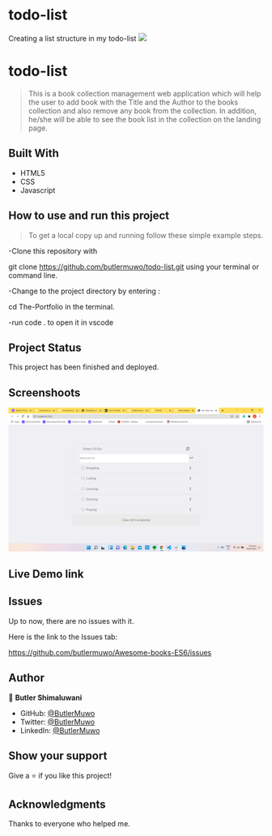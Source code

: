 # todo-list
Creating a list structure in my todo-list
![](https://img.shields.io/badge/Microverse-blueviolet)

# todo-list
> This is a book collection management web application which will help the user to add book with the Title and the Author to the books collection
and also remove any book from the collection. In addition, he/she will be able to see the book list in the collection on the landing page.


## Built With

- HTML5
- CSS
- Javascript

## How to use and run this project

>To get a local copy up and running follow these simple example steps.

-Clone this repository with

git clone https://github.com/butlermuwo/todo-list.git using your terminal or command line.

-Change to the project directory by entering :

cd The-Portfolio in the terminal.

-run code . to open it in vscode



## Project Status
This project has been  finished and deployed.

## Screenshoots
![screenshot (41)](https://github.com/butlermuwo/todo-list-project/blob/list-structure/screenshot/Screenshot%20(41).png)

## Live Demo link


## Issues

Up to now, there are no issues with it.

Here is the link to the Issues tab:

https://github.com/butlermuwo/Awesome-books-ES6/issues

## Author

👤 **Butler Shimaluwani**

- GitHub: [@ButlerMuwo](https://github.com/butlermuwo)
- Twitter: [@ButlerMuwo](https://twitter.com/ButlerMuwo)
- LinkedIn: [@ButlerMuwo](https://www.linkedin.com/in/butler-shimaluwani-41a680159/)

## Show your support

Give a ⭐️ if you like this project!

## Acknowledgments

Thanks to everyone who helped me.
